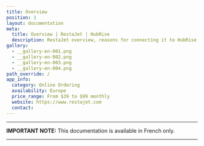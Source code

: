 ```yaml
---
title: Overview
position: 1
layout: documentation
meta:
  title: Overview | RestaJet | HubRise
  description: RestaJet overview, reasons for connecting it to HubRise and summary of integrated features. Synchronise data between your EPOS and your apps.
gallery:
  - __gallery-en-001.png
  - __gallery-en-002.png
  - __gallery-en-003.png
  - __gallery-en-004.png
path_override: /
app_info:
  category: Online Ordering
  availability: Europe
  price_range: From $39 to $99 monthly
  website: https://www.restajet.com
  contact:
---
```


---

**IMPORTANT NOTE:** This documentation is available <Link to="/fr/apps/restajet" addLocalePrefix={false}>in French only</Link>.

---
